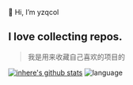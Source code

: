  👋 Hi, I’m yzqcol
 


## I love collecting repos.
> 我是用来收藏自己喜欢的项目的

[![inhere's github stats](https://github-readme-stats.vercel.app/api?username=yzqdev&show_icons=true&theme=)](https://github.com/inhere)
![language](https://github-readme-stats.vercel.app/api/top-langs/?username=yzqdev&layout=compact)
